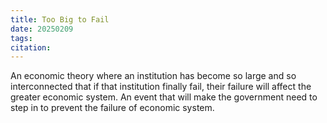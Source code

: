```yaml
---
title: Too Big to Fail
date: 20250209
tags: 
citation:
---
```

An economic theory where an institution has become so large and so interconnected that if that institution finally fail, their failure will affect the greater economic system. An event that will make the government need to step in to prevent the failure of economic system.
